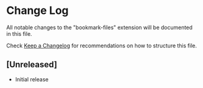 # Change Log

All notable changes to the "bookmark-files" extension will be documented in this file.

Check [Keep a Changelog](http://keepachangelog.com/) for recommendations on how to structure this file.

## [Unreleased]

- Initial release